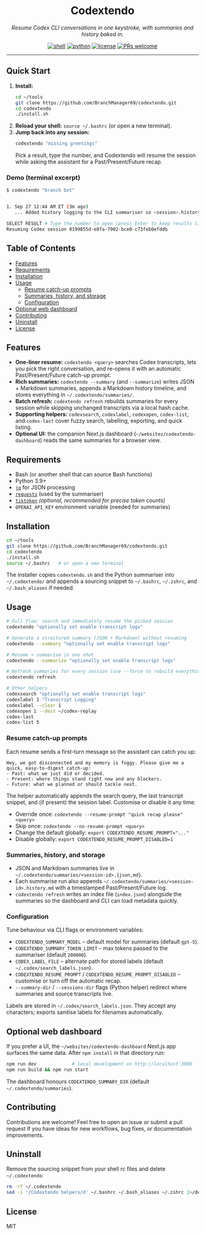 <div align="center">

# Codextendo

_Resume Codex CLI conversations in one keystroke, with summaries and history baked in._

[![shell](https://img.shields.io/badge/shell-bash-4EAA25.svg)](#requirements)
[![python](https://img.shields.io/badge/python-3.9%2B-3776AB.svg)](#requirements)
[![license](https://img.shields.io/github/license/BranchManager69/codextendo.svg?color=blue)](./LICENSE)
[![PRs welcome](https://img.shields.io/badge/PRs-welcome-brightgreen.svg)](https://github.com/BranchManager69/codextendo/pulls)

</div>

---

## Quick Start
1. **Install:**
   ```bash
   cd ~/tools
   git clone https://github.com/BranchManager69/codextendo.git
   cd codextendo
   ./install.sh
   ```
2. **Reload your shell:** `source ~/.bashrc` (or open a new terminal).
3. **Jump back into any session:**
   ```bash
   codextendo "missing greetings"
   ```
   Pick a result, type the number, and Codextendo will resume the session while asking the assistant for a Past/Present/Future recap.

### Demo (terminal excerpt)
```bash
$ codextendo "branch bot"


1. Sep 27 12:44 AM ET (3m ago)
   ... Added history logging to the CLI summariser so <session>.history.md keeps a past/present/future timeline.

SELECT RESULT # Type the number to open (press Enter to keep results listed without opening): 1
Resuming Codex session 0199855d-e8fa-7902-bce0-c73feb0efddb
```

## Table of Contents
- [Features](#features)
- [Requirements](#requirements)
- [Installation](#installation)
- [Usage](#usage)
  - [Resume catch-up prompts](#resume-catch-up-prompts)
  - [Summaries, history, and storage](#summaries-history-and-storage)
  - [Configuration](#configuration)
- [Optional web dashboard](#optional-web-dashboard)
- [Contributing](#contributing)
- [Uninstall](#uninstall)
- [License](#license)

## Features
- **One-liner resume:** `codextendo <query>` searches Codex transcripts, lets you pick the right conversation, and re-opens it with an automatic Past/Present/Future catch-up prompt.
- **Rich summaries:** `codextendo --summary` (and `--summarize`) writes JSON + Markdown summaries, appends a Markdown history timeline, and stores everything in `~/.codextendo/summaries/`.
- **Batch refresh:** `codextendo refresh` rebuilds summaries for every session while skipping unchanged transcripts via a local hash cache.
- **Supporting helpers:** `codexsearch`, `codexlabel`, `codexopen`, `codex-list`, and `codex-last` cover fuzzy search, labelling, exporting, and quick listing.
- **Optional UI:** the companion Next.js dashboard (`~/websites/codextendo-dashboard`) reads the same summaries for a browser view.

## Requirements
- Bash (or another shell that can source Bash functions)
- Python 3.9+
- [`jq`](https://stedolan.github.io/jq/) for JSON processing
- [`requests`](https://pypi.org/project/requests/) (used by the summariser)
- [`tiktoken`](https://pypi.org/project/tiktoken/) _(optional, recommended for precise token counts)_
- `OPENAI_API_KEY` environment variable (needed for summaries)

## Installation
```bash
cd ~/tools
git clone https://github.com/BranchManager69/codextendo.git
cd codextendo
./install.sh
source ~/.bashrc   # or open a new terminal
```

The installer copies `codextendo.sh` and the Python summariser into `~/.codextendo/` and appends a sourcing snippet to `~/.bashrc`, `~/.zshrc`, and `~/.bash_aliases` if needed.

## Usage
```bash
# Full flow: search and immediately resume the picked session
codextendo "optionally set enable transcript logs"

# Generate a structured summary (JSON + Markdown) without resuming
codextendo --summary "optionally set enable transcript logs"

# Resume + summarise in one shot
codextendo --summarize "optionally set enable transcript logs"

# Refresh summaries for every session (use --force to rebuild everything)
codextendo refresh

# Other helpers
codexsearch "optionally set enable transcript logs"
codexlabel 1 "Transcript Logging"
codexlabel --clear 1
codexopen 1 --dest ~/codex-replay
codex-last
codex-list 5
```

### Resume catch-up prompts
Each resume sends a first-turn message so the assistant can catch you up:
```
Hey, we got disconnected and my memory is foggy. Please give me a quick, easy-to-digest catch-up:
- Past: what we just did or decided.
- Present: where things stand right now and any blockers.
- Future: what we planned or should tackle next.
```
The helper automatically appends the search query, the last transcript snippet, and (if present) the session label. Customise or disable it any time:
- Override once: `codextendo --resume-prompt "quick recap please" <query>`
- Skip once: `codextendo --no-resume-prompt <query>`
- Change the default globally: `export CODEXTENDO_RESUME_PROMPT="..."`
- Disable globally: `export CODEXTENDO_RESUME_PROMPT_DISABLED=1`

### Summaries, history, and storage
- JSON and Markdown summaries live in `~/.codextendo/summaries/<session-id>.{json,md}`.
- Each summarise run also appends `~/.codextendo/summaries/<session-id>.history.md` with a timestamped Past/Present/Future log.
- `codextendo refresh` writes an index file (`index.json`) alongside the summaries so the dashboard and CLI can load metadata quickly.

### Configuration
Tune behaviour via CLI flags or environment variables:
- `CODEXTENDO_SUMMARY_MODEL` – default model for summaries (default `gpt-5`).
- `CODEXTENDO_SUMMARY_TOKEN_LIMIT` – max tokens passed to the summariser (default `200000`).
- `CODEX_LABEL_FILE` – alternate path for stored labels (default `~/.codex/search_labels.json`).
- `CODEXTENDO_RESUME_PROMPT` / `CODEXTENDO_RESUME_PROMPT_DISABLED` – customise or turn off the automatic recap.
- `--summary-dir` / `--sessions-dir` flags (Python helper) redirect where summaries and source transcripts live.

Labels are stored in `~/.codex/search_labels.json`. They accept any characters; exports sanitise labels for filenames automatically.

## Optional web dashboard
If you prefer a UI, the `~/websites/codextendo-dashboard` Next.js app surfaces the same data. After `npm install` in that directory run:
```bash
npm run dev             # local development on http://localhost:3000
npm run build && npm run start
```
The dashboard honours `CODEXTENDO_SUMMARY_DIR` (default `~/.codextendo/summaries`).

## Contributing
Contributions are welcome! Feel free to open an issue or submit a pull request if you have ideas for new workflows, bug fixes, or documentation improvements.

## Uninstall
Remove the sourcing snippet from your shell rc files and delete `~/.codextendo`:
```bash
rm -rf ~/.codextendo
sed -i '/Codextendo helpers/d' ~/.bashrc ~/.bash_aliases ~/.zshrc 2>/dev/null
```

## License
MIT
